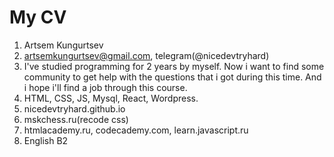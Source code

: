 # My CV
1. Artsem Kungurtsev
2. artsemkungurtsev@gmail.com, telegram(@nicedevtryhard)
3. I've studied programming for 2 years by myself. Now i want to find some community to get help with the questions that i got during this time. And i hope i'll find a job through this course.
4. HTML, CSS, JS, Mysql, React, Wordpress.
5. nicedevtryhard.github.io
6. mskchess.ru(recode css)
7. htmlacademy.ru, codecademy.com, learn.javascript.ru
8. English B2